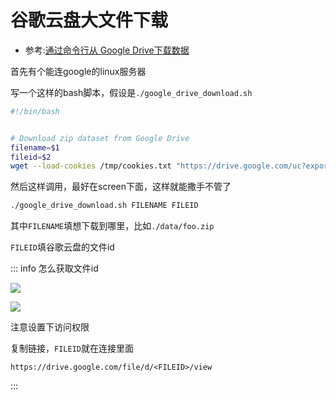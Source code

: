# 谷歌云盘大文件下载

- 参考:[通过命令行从 Google Drive下载数据](https://lccurious.github.io/2021/05/15/Download-from-Google-Drive/)

首先有个能连google的linux服务器

写一个这样的bash脚本，假设是`./google_drive_download.sh`

```sh
#!/bin/bash


# Download zip dataset from Google Drive
filename=$1
fileid=$2
wget --load-cookies /tmp/cookies.txt "https://drive.google.com/uc?export=download&confirm=$(wget --quiet --save-cookies /tmp/cookies.txt --keep-sess↪ion-cookies --no-check-certificate 'https://drive.google.com/uc?export=download&id=${fileid}' -O- | sed -rn 's/.confirm=([1-9A-Za-z_]+)./\1\n/p')&i↪d=${fileid}" -O ${filename} && rm -rf /tmp/cookies.txt
```

然后这样调用，最好在screen下面，这样就能撒手不管了

```sh
./google_drive_download.sh FILENAME FILEID
```

其中`FILENAME`填想下载到哪里，比如`./data/foo.zip`

`FILEID`填谷歌云盘的文件id

::: info 怎么获取文件id

![](https://s2.loli.net/2023/04/06/7IwKp6txQq3UviE.png)

![](https://s2.loli.net/2023/04/06/pr1oWbwL8DVfHaz.png)

注意设置下访问权限

复制链接，`FILEID`就在连接里面

```
https://drive.google.com/file/d/<FILEID>/view
```

:::